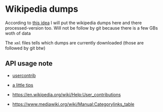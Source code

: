 # Wikipedia dumps

According to [this idea](https://stackoverflow.com/questions/42983236/making-a-tree-of-wikipedia-links) I will put the wikipedia dumps here and there processed-version too. Will not be follow by git because there is a few GBs woth of data

The `xml` files tells which dumps are currently downloaded (those are followed by git btw)


## API usage note
 - [usercontrib](https://en.wikipedia.org/w/api.php?action=help&modules=query%2Busercontribs)

 - [a little tips](https://stackoverflow.com/questions/35826469/how-to-combine-two-wikipedia-api-calls-into-one/35830161)

  - https://en.wikipedia.org/wiki/Help:User_contributions
  - https://www.mediawiki.org/wiki/Manual:Categorylinks_table